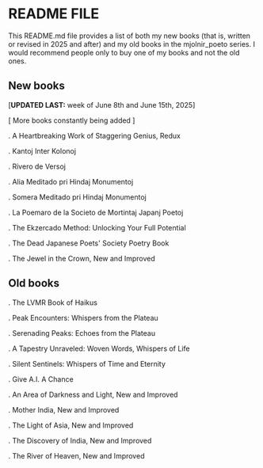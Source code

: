 README FILE
===========

This README.md file provides a list of both my new books (that is, written or revised in 2025 and after) and my old books in the mjolnir_poeto series. I would recommend people only to buy one of my books and not the old ones. 

## New books

[**UPDATED LAST:** week of June 8th and June 15th, 2025]

[ More books constantly being added ]

. A Heartbreaking Work of Staggering Genius, Redux

. Kantoj Inter Kolonoj

. Rivero de Versoj

. Alia Meditado pri Hindaj Monumentoj

. Somera Meditado pri Hindaj Monumentoj

. La Poemaro de la Societo de Mortintaj Japanj Poetoj

. The Ekzercado Method: Unlocking Your Full Potential

. The Dead Japanese Poets' Society Poetry Book

. The Jewel in the Crown, New and Improved

## Old books

. The LVMR Book of Haikus

. Peak Encounters: Whispers from the Plateau

. Serenading Peaks: Echoes from the Plateau

. A Tapestry Unraveled: Woven Words, Whispers of Life

. Silent Sentinels: Whispers of Time and Eternity

. Give A.I. A Chance

. An Area of Darkness and Light, New and Improved

. Mother India, New and Improved

. The Light of Asia, New and Improved

. The Discovery of India, New and Improved

. The River of Heaven, New and Improved

